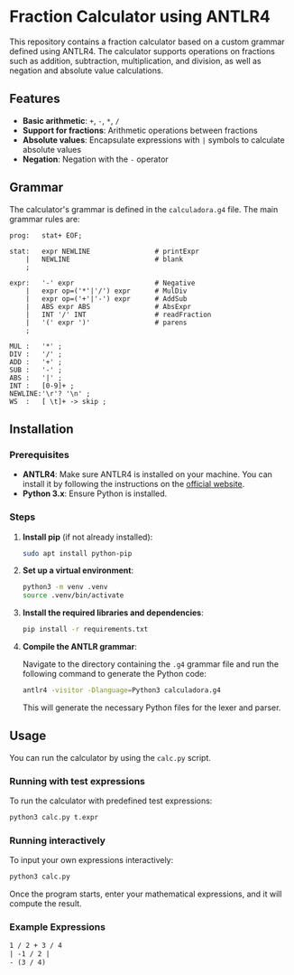# Fraction Calculator using ANTLR4

This repository contains a fraction calculator based on a custom grammar defined using ANTLR4. The calculator supports operations on fractions such as addition, subtraction, multiplication, and division, as well as negation and absolute value calculations.

## Features
- **Basic arithmetic**: `+`, `-`, `*`, `/`
- **Support for fractions**: Arithmetic operations between fractions
- **Absolute values**: Encapsulate expressions with `|` symbols to calculate absolute values
- **Negation**: Negation with the `-` operator

## Grammar

The calculator's grammar is defined in the `calculadora.g4` file. The main grammar rules are:
```antlr
prog:   stat+ EOF;

stat:   expr NEWLINE                # printExpr
    |   NEWLINE                     # blank
    ;

expr:   '-' expr                    # Negative
    |   expr op=('*'|'/') expr      # MulDiv 
    |   expr op=('+'|'-') expr      # AddSub
    |   ABS expr ABS                # AbsExpr
    |   INT '/' INT                 # readFraction
    |   '(' expr ')'                # parens
    ;

MUL :   '*' ;
DIV :   '/' ;
ADD :   '+' ;
SUB :   '-' ;
ABS :   '|' ;
INT :   [0-9]+ ;                      
NEWLINE:'\r'? '\n' ;
WS  :   [ \t]+ -> skip ;
```

## Installation

### Prerequisites

- **ANTLR4**: Make sure ANTLR4 is installed on your machine. You can install it by following the instructions on the [official website](https://www.antlr.org/).
- **Python 3.x**: Ensure Python is installed.

### Steps

1. **Install pip** (if not already installed):

    ```bash
    sudo apt install python-pip
    ```

2. **Set up a virtual environment**:

    ```bash
    python3 -m venv .venv
    source .venv/bin/activate
    ```

3. **Install the required libraries and dependencies**:

    ```bash
    pip install -r requirements.txt
    ```

4. **Compile the ANTLR grammar**:
   
    Navigate to the directory containing the `.g4` grammar file and run the following command to generate the Python code:

    ```bash
    antlr4 -visitor -Dlanguage=Python3 calculadora.g4
    ```

    This will generate the necessary Python files for the lexer and parser.

## Usage

You can run the calculator by using the `calc.py` script.

### Running with test expressions

To run the calculator with predefined test expressions:

```bash
python3 calc.py t.expr
```

### Running interactively

To input your own expressions interactively:

```bash
python3 calc.py
```

Once the program starts, enter your mathematical expressions, and it will compute the result.

### Example Expressions

```txt
1 / 2 + 3 / 4
| -1 / 2 |
- (3 / 4)
```

